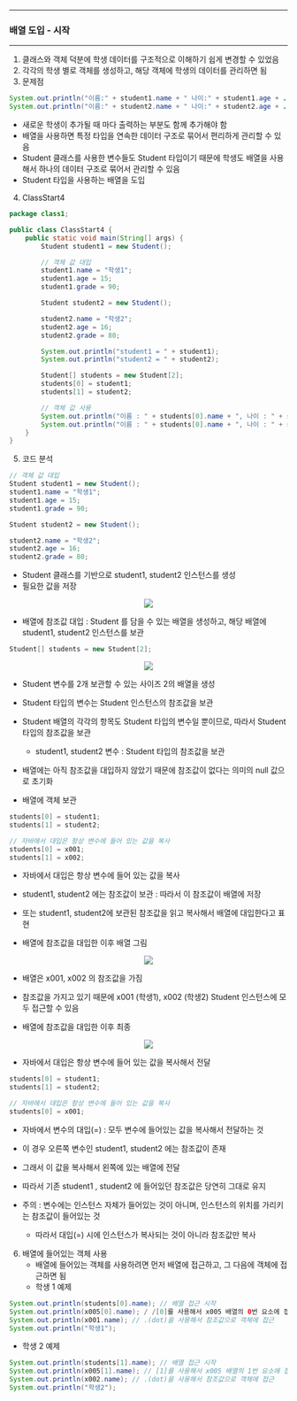 -----
### 배열 도입 - 시작
-----
1. 클래스와 객체 덕분에 학생 데이터를 구조적으로 이해하기 쉽게 변경할 수 있었음
2. 각각의 학생 별로 객체를 생성하고, 해당 객체에 학생의 데이터를 관리하면 됨
3. 문제점
```java
System.out.println("이름:" + student1.name + " 나이:" + student1.age + ...);
System.out.println("이름:" + student2.name + " 나이:" + student2.age + ...);
```
   - 새로운 학생이 추가될 때 마다 출력하는 부분도 함께 추가해야 함
   - 배열을 사용하면 특정 타입을 연속한 데이터 구조로 묶어서 편리하게 관리할 수 있음
   - Student 클래스를 사용한 변수들도 Student 타입이기 때문에 학생도 배열을 사용해서 하나의 데이터 구조로 묶어서 관리할 수 있음
   - Student 타입을 사용하는 배열을 도입

4. ClassStart4
```java
package class1;

public class ClassStart4 {
    public static void main(String[] args) {
        Student student1 = new Student();

        // 객체 값 대입
        student1.name = "학생1";
        student1.age = 15;
        student1.grade = 90;

        Student student2 = new Student();

        student2.name = "학생2";
        student2.age = 16;
        student2.grade = 80;

        System.out.println("student1 = " + student1);
        System.out.println("student2 = " + student2);

        Student[] students = new Student[2];
        students[0] = student1;
        students[1] = student2;

        // 객체 값 사용
        System.out.println("이름 : " + students[0].name + ", 나이 : " + students[0].age + ", 성적 : " + students[0].grade);
        System.out.println("이름 : " + students[0].name + ", 나이 : " + students[0].age + ", 성적 : " + students[0].grade);
    }
}
```
5. 코드 분석
```java
// 객체 값 대입
Student student1 = new Student();
student1.name = "학생1";
student1.age = 15;
student1.grade = 90;

Student student2 = new Student();

student2.name = "학생2";
student2.age = 16;
student2.grade = 80;
```
  - Student 클래스를 기반으로 student1, student2 인스턴스를 생성
  - 필요한 값을 저장
<div align="center">
<img src="https://github.com/user-attachments/assets/f3b4f1fe-a424-4706-9e27-453e6a50a317">
</div>

   - 배열에 참조값 대입 : Student 를 담을 수 있는 배열을 생성하고, 해당 배열에 student1, student2 인스턴스를 보관
```java
Student[] students = new Student[2];
```
<div align="center">
<img src="https://github.com/user-attachments/assets/47a4d70f-7656-4106-9c84-92612002faf8">
</div>

  - Student 변수를 2개 보관할 수 있는 사이즈 2의 배열을 생성
  - Student 타입의 변수는 Student 인스턴스의 참조값을 보관
  - Student 배열의 각각의 항목도 Student 타입의 변수일 뿐이므로, 따라서 Student 타입의 참조값을 보관
    + student1, student2 변수 : Student 타입의 참조값을 보관
  - 배열에는 아직 참조값을 대입하지 않았기 때문에 참조값이 없다는 의미의 null 값으로 초기화

  - 배열에 객체 보관
```java
students[0] = student1;
students[1] = student2;

// 자바에서 대입은 항상 변수에 들어 있는 값을 복사
students[0] = x001;
students[1] = x002;
```
   - 자바에서 대입은 항상 변수에 들어 있는 값을 복사
   - student1, student2 에는 참조값이 보관 : 따라서 이 참조값이 배열에 저장
   - 또는 student1, student2에 보관된 참조값을 읽고 복사해서 배열에 대입한다고 표현

   - 배열에 참조값을 대입한 이후 배열 그림
<div align="center">
<img src="https://github.com/user-attachments/assets/18a4acd0-e7f8-4a51-96b6-4110eb1866b7">
</div>

   - 배열은 x001, x002 의 참조값을 가짐
   - 참조값을 가지고 있기 때문에 x001 (학생1), x002 (학생2) Student 인스턴스에 모두 접근할 수 있음

   - 배열에 참조값을 대입한 이후 최종
<div align="center">
<img src="https://github.com/user-attachments/assets/9545100d-1af7-484f-b9a6-9a25c99e866c">
</div>

   - 자바에서 대입은 항상 변수에 들어 있는 값을 복사해서 전달
```java
students[0] = student1;
students[1] = student2;

// 자바에서 대입은 항상 변수에 들어 있는 값을 복사
students[0] = x001;
```

   - 자바에서 변수의 대입(=) : 모두 변수에 들어있는 값을 복사해서 전달하는 것
   - 이 경우 오른쪽 변수인 student1, student2 에는 참조값이 존재
   - 그래서 이 값을 복사해서 왼쪽에 있는 배열에 전달
   - 따라서 기존 student1 , student2 에 들어있던 참조값은 당연히 그대로 유지

   - 주의 : 변수에는 인스턴스 자체가 들어있는 것이 아니며, 인스턴스의 위치를 가리키는 참조값이 들어있는 것
     + 따라서 대입(=) 시에 인스턴스가 복사되는 것이 아니라 참조값만 복사

6. 배열에 들어있는 객체 사용
   - 배열에 들어있는 객체를 사용하려면 먼저 배열에 접근하고, 그 다음에 객체에 접근하면 됨
   - 학생 1 예제
```java
System.out.println(students[0].name); // 배열 접근 시작
System.out.println(x005[0].name); / /[0]를 사용해서 x005 배열의 0번 요소에 접근
System.out.println(x001.name); // .(dot)을 사용해서 참조값으로 객체에 접근
System.out.println("학생1");
```
   - 학생 2 예제
```java
System.out.println(students[1].name); // 배열 접근 시작
System.out.println(x005[1].name); // [1]를 사용해서 x005 배열의 1번 요소에 접근
System.out.println(x002.name); // .(dot)을 사용해서 참조값으로 객체에 접근
System.out.println("학생2");
```
